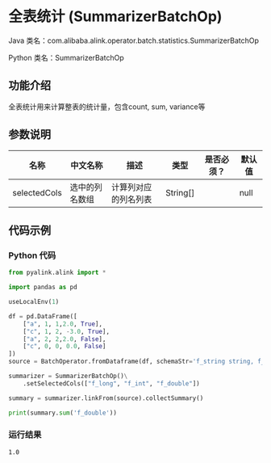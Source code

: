 # 全表统计 (SummarizerBatchOp)
Java 类名：com.alibaba.alink.operator.batch.statistics.SummarizerBatchOp

Python 类名：SummarizerBatchOp


## 功能介绍

全表统计用来计算整表的统计量，包含count, sum, variance等 

## 参数说明
| 名称 | 中文名称 | 描述 | 类型 | 是否必须？ | 默认值 |
| --- | --- | --- | --- | --- | --- |
| selectedCols | 选中的列名数组 | 计算列对应的列名列表 | String[] |  | null |

## 代码示例
### Python 代码
```python
from pyalink.alink import *

import pandas as pd

useLocalEnv(1)

df = pd.DataFrame([
    ["a", 1, 1,2.0, True],
    ["c", 1, 2, -3.0, True],
    ["a", 2, 2,2.0, False],
    ["c", 0, 0, 0.0, False]
])
source = BatchOperator.fromDataframe(df, schemaStr='f_string string, f_long long, f_int int, f_double double, f_boolean boolean')

summarizer = SummarizerBatchOp()\
    .setSelectedCols(["f_long", "f_int", "f_double"])

summary = summarizer.linkFrom(source).collectSummary()

print(summary.sum('f_double'))
```
### 运行结果

```
1.0
```
